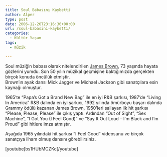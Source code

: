 ```yaml
---
title: Soul Babasını Kaybetti
author: Alper
type: post
date: 2006-12-26T23:16:36+00:00
url: /soul-babasini-kaybetti/
categories:
  - Kültür Yaşam
tags:
  - müzik

---
```

Soul müziğin babası olarak nitelendirilen [James Brown][1], 73 yaşında hayata gözlerini yumdu. Son 50 yılın müzikal geçmişine baktığımızda gerçekten birçok konuda öncülük etmiştir.  
Brown&#8217;ın ayak dansı Mick Jagger ve Michael Jackson gibi sanatçılara esin kaynağı olmuştur.

1965’te “Papa’s Got a Brand New Bag” ile en iyi R&B şarkısı, 1987’de “Living In America” R&B dalında en iyi şarkıcı, 1992 yılında ömürboyu başarı dalında Grammy ödülü kazanan James Brown, 1950’leri sallayan ilk hit şarkısı “Please, Please, Please” ile çıkış yaptı. Ardından “Out of Sight”, “Sex Machine”, “I Got You (I Feel Good)” ve “Say It Out Loud &#8211; I’m Black and I’m Proud” gibi hitlere imza atmıştır.

Aşağıda 1965 yılındaki hit şarkısı “I Feel Good” videosunu ve birçok sanatçıya ilham olmuş dansını görebilirsiniz.

<!--more-->

[youtube]bs1HUbMCZKc[/youtube]

 [1]: https://en.wikipedia.org/wiki/James_Brown
